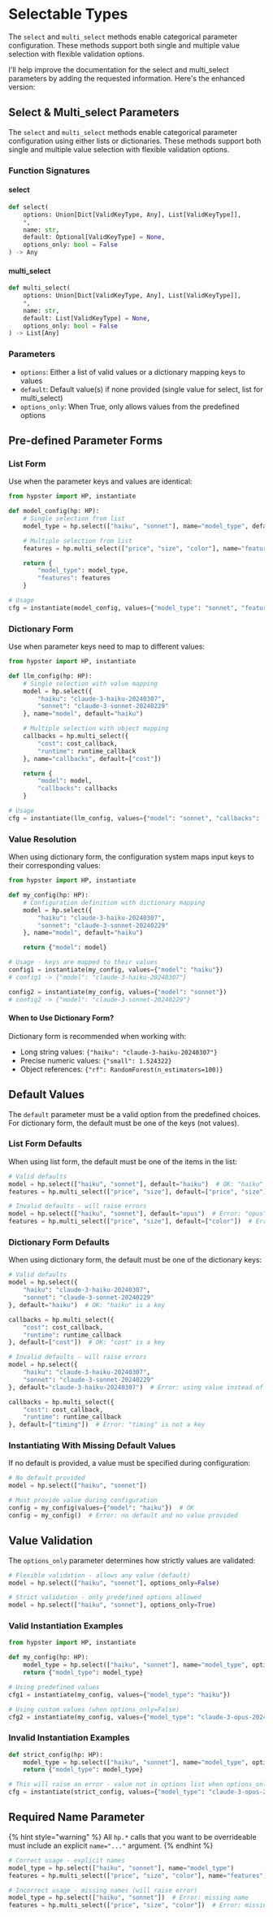 # Selectable Types

The `select` and `multi_select` methods enable categorical parameter configuration. These methods support both single and multiple value selection with flexible validation options.

I'll help improve the documentation for the select and multi\_select parameters by adding the requested information. Here's the enhanced version:

## Select & Multi\_select Parameters

The `select` and `multi_select` methods enable categorical parameter configuration using either lists or dictionaries. These methods support both single and multiple value selection with flexible validation options.

### Function Signatures

#### select

```python
def select(
    options: Union[Dict[ValidKeyType, Any], List[ValidKeyType]],
    *,
    name: str,
    default: Optional[ValidKeyType] = None,
    options_only: bool = False
) -> Any
```

#### multi\_select

```python
def multi_select(
    options: Union[Dict[ValidKeyType, Any], List[ValidKeyType]],
    *,
    name: str,
    default: List[ValidKeyType] = None,
    options_only: bool = False
) -> List[Any]
```

### Parameters

* `options`: Either a list of valid values or a dictionary mapping keys to values
* `default`: Default value(s) if none provided (single value for select, list for multi\_select)
* `options_only`: When True, only allows values from the predefined options

## Pre-defined Parameter Forms

### List Form

Use when the parameter keys and values are identical:

```python
from hypster import HP, instantiate

def model_config(hp: HP):
    # Single selection from list
    model_type = hp.select(["haiku", "sonnet"], name="model_type", default="haiku")

    # Multiple selection from list
    features = hp.multi_select(["price", "size", "color"], name="features", default=["price", "size"])

    return {
        "model_type": model_type,
        "features": features
    }

# Usage
cfg = instantiate(model_config, values={"model_type": "sonnet", "features": ["price", "color"]})
```

### Dictionary Form

Use when parameter keys need to map to different values:

```python
from hypster import HP, instantiate

def llm_config(hp: HP):
    # Single selection with value mapping
    model = hp.select({
        "haiku": "claude-3-haiku-20240307",
        "sonnet": "claude-3-sonnet-20240229"
    }, name="model", default="haiku")

    # Multiple selection with object mapping
    callbacks = hp.multi_select({
        "cost": cost_callback,
        "runtime": runtime_callback
    }, name="callbacks", default=["cost"])

    return {
        "model": model,
        "callbacks": callbacks
    }

# Usage
cfg = instantiate(llm_config, values={"model": "sonnet", "callbacks": ["cost", "runtime"]})
```

### Value Resolution

When using dictionary form, the configuration system maps input keys to their corresponding values:

```python
from hypster import HP, instantiate

def my_config(hp: HP):
    # Configuration definition with dictionary mapping
    model = hp.select({
        "haiku": "claude-3-haiku-20240307",
        "sonnet": "claude-3-sonnet-20240229"
    }, name="model", default="haiku")

    return {"model": model}

# Usage - keys are mapped to their values
config1 = instantiate(my_config, values={"model": "haiku"})
# config1 -> {"model": "claude-3-haiku-20240307"}

config2 = instantiate(my_config, values={"model": "sonnet"})
# config2 -> {"model": "claude-3-sonnet-20240229"}
```

#### When to Use Dictionary Form?

Dictionary form is recommended when working with:

* Long string values: `{"haiku": "claude-3-haiku-20240307"}`
* Precise numeric values: `{"small": 1.524322}`
* Object references: `{"rf": RandomForest(n_estimators=100)}`

## Default Values

The `default` parameter must be a valid option from the predefined choices. For dictionary form, the default must be one of the keys (not values).

### List Form Defaults

When using list form, the default must be one of the items in the list:

```python
# Valid defaults
model = hp.select(["haiku", "sonnet"], default="haiku")  # OK: "haiku" is in list
features = hp.multi_select(["price", "size"], default=["price", "size"])  # OK: "price" and "size" are in list

# Invalid defaults - will raise errors
model = hp.select(["haiku", "sonnet"], default="opus")  # Error: "opus" not in list
features = hp.multi_select(["price", "size"], default=["color"])  # Error: "color" not in list
```

### Dictionary Form Defaults

When using dictionary form, the default must be one of the dictionary keys:

```python
# Valid defaults
model = hp.select({
    "haiku": "claude-3-haiku-20240307",
    "sonnet": "claude-3-sonnet-20240229"
}, default="haiku")  # OK: "haiku" is a key

callbacks = hp.multi_select({
    "cost": cost_callback,
    "runtime": runtime_callback
}, default=["cost"])  # OK: "cost" is a key

# Invalid defaults - will raise errors
model = hp.select({
    "haiku": "claude-3-haiku-20240307",
    "sonnet": "claude-3-sonnet-20240229"
}, default="claude-3-haiku-20240307")  # Error: using value instead of key

callbacks = hp.multi_select({
    "cost": cost_callback,
    "runtime": runtime_callback
}, default=["timing"])  # Error: "timing" is not a key
```

### Instantiating With Missing Default Values

If no default is provided, a value must be specified during configuration:

```python
# No default provided
model = hp.select(["haiku", "sonnet"])

# Must provide value during configuration
config = my_config(values={"model": "haiku"})  # OK
config = my_config()  # Error: no default and no value provided
```

## Value Validation

The `options_only` parameter determines how strictly values are validated:

```python
# Flexible validation - allows any value (default)
model = hp.select(["haiku", "sonnet"], options_only=False)

# Strict validation - only predefined options allowed
model = hp.select(["haiku", "sonnet"], options_only=True)
```

### Valid Instantiation Examples

```python
from hypster import HP, instantiate

def my_config(hp: HP):
    model_type = hp.select(["haiku", "sonnet"], name="model_type", options_only=False)
    return {"model_type": model_type}

# Using predefined values
cfg1 = instantiate(my_config, values={"model_type": "haiku"})

# Using custom values (when options_only=False)
cfg2 = instantiate(my_config, values={"model_type": "claude-3-opus-20240229"})
```

### Invalid Instantiation Examples

```python
def strict_config(hp: HP):
    model_type = hp.select(["haiku", "sonnet"], name="model_type", options_only=True)
    return {"model_type": model_type}

# This will raise an error - value not in options list when options_only=True
cfg = instantiate(strict_config, values={"model_type": "claude-3-opus-20240229"})
```

## Required Name Parameter

{% hint style="warning" %}
All `hp.*` calls that you want to be overrideable must include an explicit `name="..."` argument.
{% endhint %}

```python
# Correct usage - explicit names
model_type = hp.select(["haiku", "sonnet"], name="model_type")
features = hp.multi_select(["price", "size", "color"], name="features")

# Incorrect usage - missing names (will raise error)
model_type = hp.select(["haiku", "sonnet"])  # Error: missing name
features = hp.multi_select(["price", "size", "color"])  # Error: missing name
```
